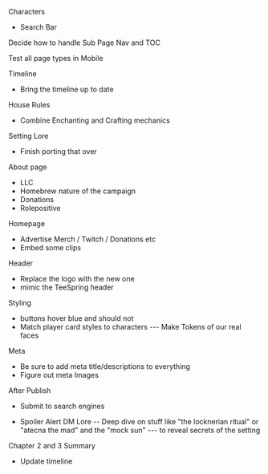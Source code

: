 Characters
- Search Bar

Decide how to handle Sub Page Nav and TOC

Test all page types in Mobile

Timeline
- Bring the timeline up to date 

House Rules
- Combine Enchanting and Crafting mechanics

Setting Lore
- Finish porting that over

About page
- LLC
- Homebrew nature of the campaign
- Donations
- Rolepositive

Homepage
- Advertise Merch / Twitch / Donations etc
- Embed some clips

Header
- Replace the logo with the new one 
- mimic the TeeSpring header 

Styling
- buttons hover blue and should not
- Match player card styles to characters
--- Make Tokens of our real faces

Meta
- Be sure to add meta title/descriptions to everything
- Figure out meta Images

After Publish
- Submit to search engines

- Spoiler Alert DM Lore
-- Deep dive on stuff like "the locknerian ritual" or "atecna the mad" and the "mock sun"
--- to reveal secrets of the setting



Chapter 2 and 3 Summary
- Update timeline